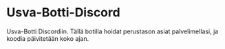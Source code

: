 # Usva-Botti-Discord
Usva-Botti Discordiin. Tällä botilla hoidat perustason asiat palvelimellasi, ja koodia päivitetään koko ajan.
